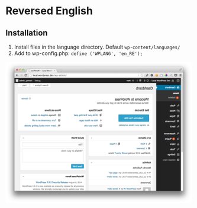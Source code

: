 # Reversed English

## Installation

1. Install files in the language directory. Default `wp-content/languages/`
2. Add to wp-config.php: `define ('WPLANG', 'en_RE');`


![screenshot](screenshot.png)